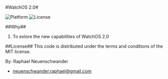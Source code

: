 #WatchOS 2.0#

![Platform](https://img.shields.io/badge/platform-watchOS-ff69b4.svg)
![License](https://img.shields.io/badge/license-MIT-blue.svg)

##Why##
1. To exlore the new capabilities of WatchOS 2.0

##License##
This code is distributed under the terms and conditions of the MIT license.

By: Raphael Neuenschwander
- neuenschwander.raphael@gmail.com
